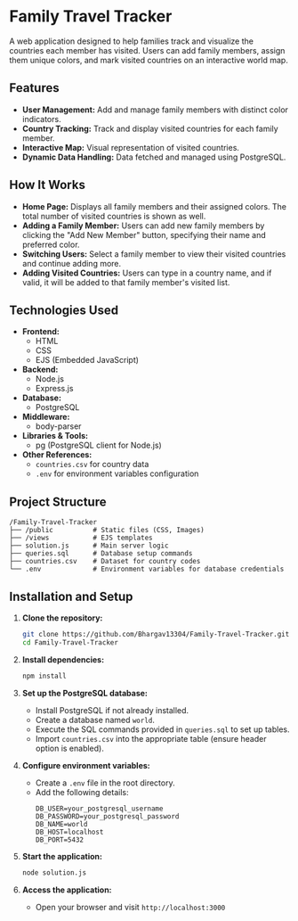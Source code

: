 # Family Travel Tracker

A web application designed to help families track and visualize the countries each member has visited. Users can add family members, assign them unique colors, and mark visited countries on an interactive world map.

## Features
- **User Management:** Add and manage family members with distinct color indicators.
- **Country Tracking:** Track and display visited countries for each family member.
- **Interactive Map:** Visual representation of visited countries.
- **Dynamic Data Handling:** Data fetched and managed using PostgreSQL.

## How It Works
- **Home Page:** Displays all family members and their assigned colors. The total number of visited countries is shown as well.
- **Adding a Family Member:** Users can add new family members by clicking the "Add New Member" button, specifying their name and preferred color.
- **Switching Users:** Select a family member to view their visited countries and continue adding more.
- **Adding Visited Countries:** Users can type in a country name, and if valid, it will be added to that family member's visited list.

## Technologies Used
- **Frontend:**
  - HTML
  - CSS
  - EJS (Embedded JavaScript)  
- **Backend:**
  - Node.js
  - Express.js
- **Database:**
  - PostgreSQL
- **Middleware:**
  - body-parser
- **Libraries & Tools:**
  - pg (PostgreSQL client for Node.js)
- **Other References:**
  - `countries.csv` for country data
  - `.env` for environment variables configuration

## Project Structure
```
/Family-Travel-Tracker
├── /public          # Static files (CSS, Images)
├── /views           # EJS templates
├── solution.js      # Main server logic
├── queries.sql      # Database setup commands
├── countries.csv    # Dataset for country codes
└── .env             # Environment variables for database credentials
```

## Installation and Setup
1. **Clone the repository:**
   ```bash
   git clone https://github.com/Bhargav13304/Family-Travel-Tracker.git
   cd Family-Travel-Tracker
   ```

2. **Install dependencies:**
   ```bash
   npm install
   ```

3. **Set up the PostgreSQL database:**
   - Install PostgreSQL if not already installed.
   - Create a database named `world`.
   - Execute the SQL commands provided in `queries.sql` to set up tables.
   - Import `countries.csv` into the appropriate table (ensure header option is enabled).

4. **Configure environment variables:**
   - Create a `.env` file in the root directory.
   - Add the following details:
     ```env
     DB_USER=your_postgresql_username
     DB_PASSWORD=your_postgresql_password
     DB_NAME=world
     DB_HOST=localhost
     DB_PORT=5432
     ```

5. **Start the application:**
   ```bash
   node solution.js
   ```

6. **Access the application:**
   - Open your browser and visit `http://localhost:3000`

